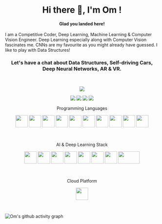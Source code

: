 
<h1 align="center">  Hi there 👋, I'm Om ! </h1>

<h4><p align="center">Glad you landed here!</p></h4>



I am a Competitive Coder, Deep Learning, Machine Learning & Computer Vision Engineer. Deep Learning especially along with Computer Vision fascinates me. CNNs are my favourite as you might already have guessed. I like to play with Data Structures!

<h3><p align="center"> Let's have a chat about Data Structures, Self-driving Cars, Deep Neural Networks, AR & VR.</p></h3>
<br>                  


<p align="center">
  <img src="https://readme-typing-svg.herokuapp.com/?lines=What's+outside+the+simulation?&font=Fira%20Code&center=true&width=500&height=50">
</p>

<p align="center">
<a href="https://om4ai.github.io/"><img src="https://img.shields.io/badge/website-000000?style=for-the-badge&logo=About.me&logoColor=red"/></a>
<a href="mailto:om4neuralai@gmail.com"><img src="https://img.shields.io/badge/Gmail-D14836?style=for-the-badge&logo=gmail&logoColor=white"/></a>
<a href="https://www.linkedin.com/in/om-mule/"><img src="https://img.shields.io/badge/linkedin-%230077B5.svg?style=for-the-badge&logo=linkedin&logoColor=white"/></a>
<a href="https://om4ai.medium.com/"><img src="https://img.shields.io/badge/Medium-12100E?style=for-the-badge&logo=medium&logoColor=white"/></a>
</p>

<!-- ## Skills & Technologies: -->

<p align="center">Programming Languages</p>
<p align="center">
<img src="https://cdn.jsdelivr.net/gh/devicons/devicon/icons/java/java-original.svg" width="40"/>
<img src="https://cdn.jsdelivr.net/gh/devicons/devicon/icons/python/python-original.svg" width="40"/>
<img src="https://cdn.jsdelivr.net/gh/devicons/devicon/icons/c/c-original.svg" width="40"/>
<img src="https://cdn.jsdelivr.net/gh/devicons/devicon/icons/cplusplus/cplusplus-original.svg" width="40"/>
<img src="https://cdn.jsdelivr.net/gh/devicons/devicon/icons/html5/html5-original.svg" width="40"/>
<img src="https://cdn.jsdelivr.net/gh/devicons/devicon/icons/css3/css3-original.svg" width="40"/>
<img src="https://cdn.jsdelivr.net/gh/devicons/devicon/icons/javascript/javascript-original.svg" width="40"/>
<img src="https://cdn.jsdelivr.net/gh/devicons/devicon/icons/php/php-original.svg" width="40"/>
<img src="https://cdn.jsdelivr.net/gh/devicons/devicon/icons/mysql/mysql-original.svg" width="40"/>
<img src="https://cdn.jsdelivr.net/gh/devicons/devicon/icons/oracle/oracle-original.svg" width="40"/>
</p>

<br>
<p align="center">AI & Deep Learning Stack</p>
    <p align="center">
        <img src="https://cdn.jsdelivr.net/gh/devicons/devicon/icons/tensorflow/tensorflow-original.svg" width="40">
        <img src="https://upload.wikimedia.org/wikipedia/commons/thumb/a/ae/Keras_logo.svg/1200px-Keras_logo.svg.png" alt="" height="40" width="40">
        <img src="https://cdn.jsdelivr.net/gh/devicons/devicon/icons/pandas/pandas-original.svg" width="40">
        <img src="https://cdn.jsdelivr.net/gh/devicons/devicon/icons/numpy/numpy-original.svg" width="40">
        <img src="https://colab.research.google.com/img/colab_favicon_256px.png" width= "40" height = "40" >
        <img src="https://cdn.jsdelivr.net/gh/devicons/devicon/icons/jupyter/jupyter-original.svg" width="40">
        <img src="https://lh3.googleusercontent.com/-fl3i6EXvPYI/WMqEA7z2pBI/AAAAAAAABL0/gK71Eq_PplMWMjqlo--SPVK-StvT2B7FgCLcB/s0/365630.png" alt="" height="40" width="40">
        <img src="https://ml.globenewswire.com/Resource/Download/739a0114-4c0d-4a18-b85e-b53982324cbc" alt="" height="40" width="70">  
    </p>

<br>
<p align="center">Cloud Platform</p>
    <p align="center">
        <img src="https://cdn.jsdelivr.net/gh/devicons/devicon/icons/googlecloud/googlecloud-original.svg" width="40">
    </p><br>




![Om's github activity graph](https://activity-graph.herokuapp.com/graph?username=Om4AI&theme=react-dark)


<!-- <br><br> -->
